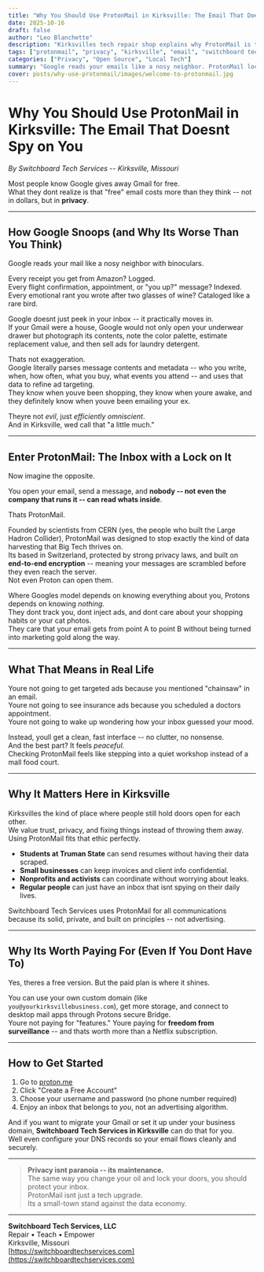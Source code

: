```yaml
---
title: "Why You Should Use ProtonMail in Kirksville: The Email That Doesnt Spy on You"
date: 2025-10-16
draft: false
author: "Leo Blanchette"
description: "Kirksvilles tech repair shop explains why ProtonMail is the private, secure, and ad-free email alternative to Gmail -- and why privacy matters now more than ever."
tags: ["protonmail", "privacy", "kirksville", "email", "switchboard tech services"]
categories: ["Privacy", "Open Source", "Local Tech"]
summary: "Google reads your emails like a nosy neighbor. ProtonMail locks them up tighter than Fort Knox. Heres why that matters in Kirksville."
cover: posts/why-use-protonmail/images/welcome-to-protonmail.jpg
---
```


# Why You Should Use ProtonMail in Kirksville: The Email That Doesnt Spy on You

_By Switchboard Tech Services -- Kirksville, Missouri_

Most people know Google gives away Gmail for free.  
What they dont realize is that "free" email costs more than they think -- not in dollars, but in **privacy**.

---

## How Google Snoops (and Why Its Worse Than You Think)

Google reads your mail like a nosy neighbor with binoculars.

Every receipt you get from Amazon? Logged.  
Every flight confirmation, appointment, or "you up?" message? Indexed.  
Every emotional rant you wrote after two glasses of wine? Cataloged like a rare bird.

Google doesnt just peek in your inbox -- it practically moves in.  
If your Gmail were a house, Google would not only open your underwear drawer but photograph its contents, note the color palette, estimate replacement value, and then sell ads for laundry detergent.

Thats not exaggeration.  
Google literally parses message contents and metadata -- who you write, when, how often, what you buy, what events you attend -- and uses that data to refine ad targeting.  
They know when youve been shopping, they know when youre awake, and they definitely know when youve been emailing your ex.

Theyre not *evil*, just *efficiently omniscient*.  
And in Kirksville, wed call that "a little much."

---

## Enter ProtonMail: The Inbox with a Lock on It

Now imagine the opposite.

You open your email, send a message, and **nobody -- not even the company that runs it -- can read whats inside**.

Thats ProtonMail.

Founded by scientists from CERN (yes, the people who built the Large Hadron Collider), ProtonMail was designed to stop exactly the kind of data harvesting that Big Tech thrives on.  
Its based in Switzerland, protected by strong privacy laws, and built on **end-to-end encryption** -- meaning your messages are scrambled before they even reach the server.  
Not even Proton can open them.

Where Googles model depends on knowing everything about you, Protons depends on knowing *nothing*.  
They dont track you, dont inject ads, and dont care about your shopping habits or your cat photos.  
They care that your email gets from point A to point B without being turned into marketing gold along the way.

---

## What That Means in Real Life

Youre not going to get targeted ads because you mentioned "chainsaw" in an email.  
Youre not going to see insurance ads because you scheduled a doctors appointment.  
Youre not going to wake up wondering how your inbox guessed your mood.

Instead, youll get a clean, fast interface -- no clutter, no nonsense.  
And the best part? It feels *peaceful*.  
Checking ProtonMail feels like stepping into a quiet workshop instead of a mall food court.

---

## Why It Matters Here in Kirksville

Kirksvilles the kind of place where people still hold doors open for each other.  
We value trust, privacy, and fixing things instead of throwing them away.  
Using ProtonMail fits that ethic perfectly.

- **Students at Truman State** can send resumes without having their data scraped.  
- **Small businesses** can keep invoices and client info confidential.  
- **Nonprofits and activists** can coordinate without worrying about leaks.  
- **Regular people** can just have an inbox that isnt spying on their daily lives.  

Switchboard Tech Services uses ProtonMail for all communications because its solid, private, and built on principles -- not advertising.

---

## Why Its Worth Paying For (Even If You Dont Have To)

Yes, theres a free version. But the paid plan is where it shines.

You can use your own custom domain (like `you@yourkirksvillebusiness.com`), get more storage, and connect to desktop mail apps through Protons secure Bridge.  
Youre not paying for "features." Youre paying for **freedom from surveillance** -- and thats worth more than a Netflix subscription.

---

## How to Get Started

1. Go to [proton.me](https://proton.me)  
2. Click "Create a Free Account"  
3. Choose your username and password (no phone number required)  
4. Enjoy an inbox that belongs to *you*, not an advertising algorithm.

And if you want to migrate your Gmail or set it up under your business domain, **Switchboard Tech Services in Kirksville** can do that for you.  
Well even configure your DNS records so your email flows cleanly and securely.

---

> **Privacy isnt paranoia -- its maintenance.**  
> The same way you change your oil and lock your doors, you should protect your inbox.  
> ProtonMail isnt just a tech upgrade.  
> Its a small-town stand against the data economy.

---

**Switchboard Tech Services, LLC**  
Repair • Teach • Empower  
Kirksville, Missouri  
[https://switchboardtechservices.com](https://switchboardtechservices.com)
